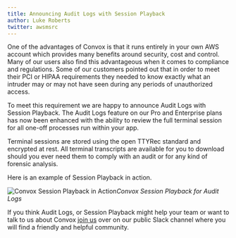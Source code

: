 ```yaml
---
title: Announcing Audit Logs with Session Playback
author: Luke Roberts
twitter: awsmsrc
---
```


One of the advantages of Convox is that it runs entirely in your own AWS account which provides many benefits around security, cost and control. Many of our users also find this advantageous when it comes to compliance and regulations. Some of our customers pointed out that in order to meet their PCI or HIPAA requirements they needed to know exactly what an intruder may or may not have seen during any periods of unauthorized access.

<!--more-->

To meet this requirement we are happy to announce Audit Logs with Session Playback. The Audit Logs feature on our Pro and Enterprise plans has now been enhanced with the ability to review the full terminal session for all one-off processes run within your app.

Terminal sessions are stored using the open TTYRec standard and encrypted at rest. All terminal transcripts are available for you to download should you ever need them to comply with an audit or for any kind of forensic analysis. 

Here is an example of Session Playback in action.

![Convox Session Playback in Action](/assets/images/sessionplayback.gif)*Convox Session Playback for Audit Logs*

If you think Audit Logs, or Session Playback might help your team or want to talk to us about Convox [join us](http://invite.convox.com/) over on our public Slack channel where you will find a friendly and helpful community.
